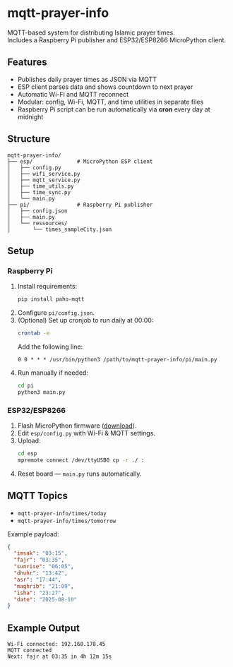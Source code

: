 # mqtt-prayer-info

MQTT-based system for distributing Islamic prayer times.  
Includes a Raspberry Pi publisher and ESP32/ESP8266 MicroPython client.

## Features
- Publishes daily prayer times as JSON via MQTT
- ESP client parses data and shows countdown to next prayer
- Automatic Wi-Fi and MQTT reconnect
- Modular: config, Wi-Fi, MQTT, and time utilities in separate files
- Raspberry Pi script can be run automatically via **cron** every day at midnight

## Structure
```
mqtt-prayer-info/
├── esp/              # MicroPython ESP client
│   ├── config.py
│   ├── wifi_service.py
│   ├── mqtt_service.py
│   ├── time_utils.py
│   ├── time_sync.py
│   └── main.py
├── pi/               # Raspberry Pi publisher
│   ├── config.json
│   ├── main.py
│   └── ressources/
│       └── times_sampleCity.json
```

## Setup

### Raspberry Pi
1. Install requirements:
   ```bash
   pip install paho-mqtt
   ```
2. Configure `pi/config.json`.
3. (Optional) Set up cronjob to run daily at 00:00:
   ```bash
   crontab -e
   ```
   Add the following line:
   ```
   0 0 * * * /usr/bin/python3 /path/to/mqtt-prayer-info/pi/main.py
   ```
4. Run manually if needed:
   ```bash
   cd pi
   python3 main.py
   ```

### ESP32/ESP8266
1. Flash MicroPython firmware ([download](https://micropython.org/download/)).
2. Edit `esp/config.py` with Wi-Fi & MQTT settings.
3. Upload:
   ```bash
   cd esp
   mpremote connect /dev/ttyUSB0 cp -r ./ :
   ```
4. Reset board — `main.py` runs automatically.

## MQTT Topics
- `mqtt-prayer-info/times/today`
- `mqtt-prayer-info/times/tomorrow`

Example payload:
```json
{
  "imsak": "03:15",
  "fajr": "03:35",
  "sunrise": "06:05",
  "dhuhr": "13:42",
  "asr": "17:44",
  "maghrib": "21:09",
  "isha": "23:27",
  "date": "2025-08-10"
}
```

## Example Output
```
Wi-Fi connected: 192.168.178.45
MQTT connected
Next: fajr at 03:35 in 4h 12m 15s
```